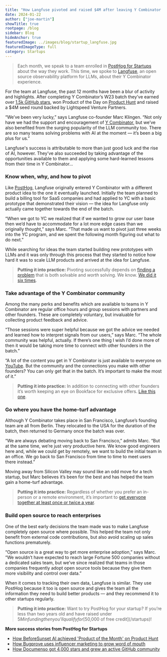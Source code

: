 ```yaml
---
title: "How Langfuse pivoted and raised $4M after leaving Y Combinator "
date: 2024-01-22
author: ["joe-martin"]
showTitle: true
rootpage: /blog
sidebar: Blog
hideAnchor: true
featuredImage: ../images/blog/startup_langfuse.jpg
featuredImageType: full
category: Startups
---
```


> Each month, we speak to a team enrolled in [PostHog for Startups](/startups) about the way they work. This time, we spoke to [Langfuse](https://langfuse.com/), an open source observability platform for LLMs, about their Y Combinator experience.  

For the team at Langfuse, the past 12 months have been a blur of activity and highlights. After completing Y Combinator’s W23 batch they’ve earned over [1.5k GitHub stars](https://github.com/langfuse/langfuse/), won Product of the Day on [Product Hunt](https://www.producthunt.com/products/langfuse#langfuse) and raised a $4M seed round backed by Lightspeed Venture Partners. 

“We’ve been very lucky,” says Langfuse co-founder Marc Klingen. “Not only have we had the support and encouragement of [Y Combinator](/customers/ycombinator), but we’ve also benefited from the surging popularity of the LLM community too. There are so many teams solving problems with AI at the moment — it’s been a big plus for us.”

Langfuse's success is attributable to more than just good luck and the rise of AI, however. They’ve also succeeded by taking advantage of the opportunities available to them and applying some hard-learned lessons from their time in Y Combinator...

### Know when, why, and how to pivot

Like [PostHog](/handbook/story), Langfuse originally entered Y Combinator with a different product idea to the one it eventually launched. Initially the team planned to build a billing tool for SaaS companies and had applied to YC with a basic prototype that demonstrated their vision — the idea for Langfuse only actually came together towards the end of the batch. 

“When we got to YC we realized that if we wanted to grow our user base then we’d have to accommodate for a lot more edge cases than we originally thought,” says Marc. “That made us want to pivot just three weeks into the YC program, and we spent the following month figuring out what to do next.” 

While searching for ideas the team started building new prototypes with LLMs and it was only through this process that they started to notice how hard it was to scale LLM products and arrived at the idea for Langfuse. 

> **Putting it into practice:** Pivoting successfully depends on [finding a problem](/founders/product-market-fit-game#level-1---find-a-significant-problem-to-work-on) that is both solvable and _worth_ solving. We know. [We did it six times](founders/story-about-pivots). 

### Take advantage of the Y Combinator community

Among the many perks and benefits which are available to teams in Y Combinator are regular office hours and group sessions with partners and other founders. These are completely voluntary, but invaluable for collecting product feedback and advice. 

“Those sessions were super helpful because we got the advice we needed and learned how to interpret signals from our users,” says Marc. “The whole community was helpful, actually. If there’s one thing I wish I’d done more of then it would be taking more time to connect with other founders in the batch.”

“A lot of the content you get in Y Combinator is just available to everyone on [YouTube](https://www.youtube.com/@ycombinator). But the community and the connections you make with other founders? You can only get that in the batch. It’s important to make the most of it.”

> **Putting it into practice:** In addition to connecting with other founders it’s worth keeping an eye on Bookface for exclusive offers. [Like this one](/yc-onboarding).

### Go where you have the home-turf advantage

Although Y Combinator takes place in San Francisco, Langfuse’s founding team are all from Berlin. They relocated to the USA for the duration of the batch, then returned to Germany once the batch was over.

“We are always debating moving back to San Francisco,” admits Marc. “But at the same time, we’re just very productive here. We know good engineers here and, while we could get by remotely, we want to build the initial team in an office. We go back to San Francisco from time to time to meet users there instead.” 

Moving away from Silicon Valley may sound like an odd move for a tech startup, but Marc believes it’s been for the best and has helped the team gain a home-turf advantage. 

> **Putting it into practice:** Regardless of whether you prefer an in-person or a remote environment, it’s important to [get everyone together at least once or twice a year](/handbook/company/offsites).

### Build open source to reach enterprises

One of the best early decisions the team made was to make Langfuse completely open source where possible. This helped the team not only benefit from external code contributions, but also avoid scaling up sales functions prematurely. 

“Open source is a great way to get more enterprise adoption,” says Marc. “We wouldn’t have expected to reach large Fortune 500 companies without a dedicated sales team, but we’ve since realized that teams in those companies frequently adopt open source tools because they give them more visibility and control over data.”

When it comes to tracking their own data, Langfuse is similar. They use PostHog because it too is open source and gives the team all the information they need to build better products — and they recommend it to other startups regularly.

> **Putting it into practice:** Want to try PostHog for your startup? If you’re less than two years old and have raised under $5M in funding then you’ll qualify for [$50,000 of free credit](/startups)!

**More success stories from PostHog for Startups**
- [How BeforeSunset AI achieved 'Product of the Month' on Product Hunt](/spotlight/startup-before-sunset-ai)
- [How Bugprove uses influencer marketing to grow word of mouth](/spotlight/startup-bugprove)
- [How Documenso got 4,000 stars and grew an active GitHub community](/spotlight/startup-documenso)